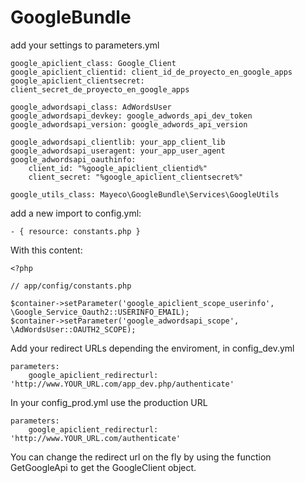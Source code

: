 GoogleBundle
============

add your settings to parameters.yml

    google_apiclient_class: Google_Client
    google_apiclient_clientid: client_id_de_proyecto_en_google_apps
    google_apiclient_clientsecret: client_secret_de_proyecto_en_google_apps

    google_adwordsapi_class: AdWordsUser
    google_adwordsapi_devkey: google_adwords_api_dev_token
    google_adwordsapi_version: google_adwords_api_version

    google_adwordsapi_clientlib: your_app_client_lib
    google_adwordsapi_useragent: your_app_user_agent
    google_adwordsapi_oauthinfo:
        client_id: "%google_apiclient_clientid%"
        client_secret: "%google_apiclient_clientsecret%"

    google_utils_class: Mayeco\GoogleBundle\Services\GoogleUtils

add a new import to config.yml:

    - { resource: constants.php }
    
With this content:

    <?php

    // app/config/constants.php

    $container->setParameter('google_apiclient_scope_userinfo', \Google_Service_Oauth2::USERINFO_EMAIL);
    $container->setParameter('google_adwordsapi_scope', \AdWordsUser::OAUTH2_SCOPE);
    
Add your redirect URLs depending the enviroment, in config_dev.yml

    parameters:
        google_apiclient_redirecturl: 'http://www.YOUR_URL.com/app_dev.php/authenticate'
        

In your config_prod.yml use the production URL

    parameters:
        google_apiclient_redirecturl: 'http://www.YOUR_URL.com/authenticate'


You can change the redirect url on the fly by using the function GetGoogleApi to get the GoogleClient object.
